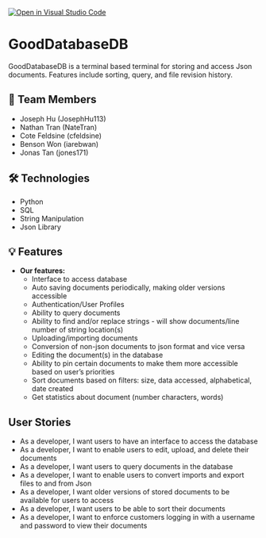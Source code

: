[![Open in Visual Studio Code](https://classroom.github.com/assets/open-in-vscode-718a45dd9cf7e7f842a935f5ebbe5719a5e09af4491e668f4dbf3b35d5cca122.svg)](https://classroom.github.com/online_ide?assignment_repo_id=11509565&assignment_repo_type=AssignmentRepo)
# GoodDatabaseDB
  GoodDatabaseDB is a terminal based terminal for storing and access Json documents. Features include sorting, query, and file revision history.

## 👥 Team Members
- Joseph Hu (JosephHu113)
- Nathan Tran (NateTran)
- Cote Feldsine (cfeldsine)
- Benson Won (iarebwan)
- Jonas Tan (jones171)

## 🛠️ Technologies
- Python
- SQL
- String Manipulation
- Json Library

## 💡 Features 
- **Our features:**
  - Interface to access database
  - Auto saving documents periodically, making older versions accessible
  - Authentication/User Profiles
  - Ability to query documents
  - Ability to find and/or replace strings - will show documents/line number of string location(s)
  - Uploading/importing documents 
  - Conversion of non-json documents to json format and vice versa
  - Editing the document(s) in the database
  - Ability to pin certain documents to make them more accessible based on user’s priorities
  - Sort documents based on filters: size, data accessed, alphabetical, date created
  - Get statistics about document (number characters, words)
    
## User Stories
  - As a developer, I want users to have an interface to access the database
  - As a developer, I want to enable users to edit, upload, and delete their documents
  - As a developer, I want users to query documents in the database
  - As a developer, I want to enable users to convert imports and export files to and from Json
  - As a developer, I want older versions of stored documents to be available for users to access
  - As a developer, I want users to be able to sort their documents
  - As a developer, I want to enforce customers logging in with a username and password to view their documents
